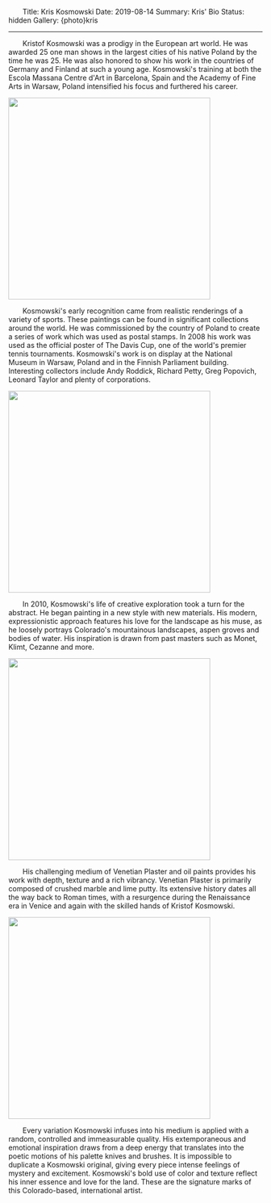 Title: Kris Kosmowski
Date: 2019-08-14
Summary: Kris' Bio
Status: hidden
Gallery: {photo}kris
<style>.entry-title { padding-top: 1em; } p { text-indent: 2em; } p > img { margin-left: -2em } #foots { padding-bottom: 1em }</style>

---

Kristof Kosmowski was a prodigy in the European art world. He was awarded 25 one man shows in the largest cities of his native Poland by the time he was 25. He was also honored to show his work in the countries of Germany and Finland at such a young age. Kosmowski's training at both the Escola Massana Centre d'Art in Barcelona, Spain and the Academy of Fine Arts in Warsaw, Poland intensified his focus and furthered his career.

<!--![]({photo}/kris/buffalo.jpg)-->
<img src="/photos/kris/buffalo.jpg" width="400">

Kosmowski's early recognition came from realistic renderings of a variety of sports. These paintings can be found in significant collections around the world. He was commissioned by the country of Poland to create a series of work which was used as postal stamps. In 2008 his work was used as the official poster of The Davis Cup, one of the world's premier tennis tournaments. Kosmowski's work is on display at the National Museum in Warsaw, Poland and in the Finnish Parliament building. Interesting collectors include Andy Roddick, Richard Petty, Greg Popovich, Leonard Taylor and plenty of corporations.

<!--![]({photo}kris/landscape1.jpg)-->
<img src="/photos/kris/landscape1.jpg" width="400">

In 2010, Kosmowski's life of creative exploration took a turn for the abstract. He began painting in a new style with new materials. His modern, expressionistic approach features his love for the landscape as his muse, as he loosely portrays Colorado's mountainous landscapes, aspen groves and bodies of water. His inspiration is drawn from past masters such as Monet, Klimt, Cezanne and more.

<!--![]({photo}kris/drummer2.jpg)-->
<img src="/photos/kris/drummer2.jpg" width="400">

His challenging medium of Venetian Plaster and oil paints provides his work with depth, texture and a rich vibrancy. Venetian Plaster is primarily composed of crushed marble and lime putty. Its extensive history dates all the way back to Roman times, with a resurgence during the Renaissance era in Venice and again with the skilled hands of Kristof Kosmowski.

<!--![]({photo}kris/indian.jpg)-->
<img src="/photos/kris/indian.jpg" width="400">

Every variation Kosmowski infuses into his medium is applied with a random, controlled and immeasurable quality. His extemporaneous and emotional inspiration draws from a deep energy that translates into the poetic motions of his palette knives and brushes. It is impossible to duplicate a Kosmowski original, giving every piece intense feelings of mystery and excitement. Kosmowski's bold use of color and texture reflect his inner essence and love for the land. These are the signature marks of this Colorado-based, international artist.
